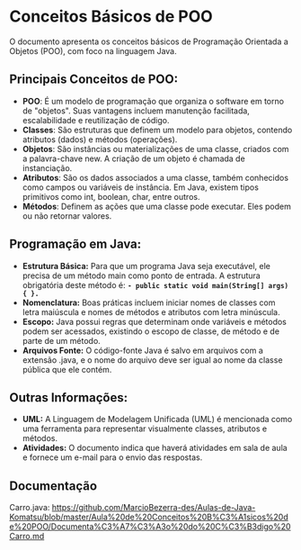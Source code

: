 # **Conceitos Básicos de POO**

O documento apresenta os conceitos básicos de Programação Orientada a Objetos (POO), com foco na linguagem Java.


## **Principais Conceitos de POO:**


* **POO**: É um modelo de programação que organiza o software em torno de "objetos". Suas vantagens incluem manutenção facilitada, escalabilidade e reutilização de código.
* **Classes**: São estruturas que definem um modelo para objetos, contendo atributos (dados) e métodos (operações).
* **Objetos**: São instâncias ou materializações de uma classe, criados com a palavra-chave new. A criação de um objeto é chamada de instanciação.
* **Atributos**: São os dados associados a uma classe, também conhecidos como campos ou variáveis de instância. Em Java, existem tipos primitivos como int, boolean, char, entre outros.
* **Métodos**: Definem as ações que uma classe pode executar. Eles podem ou não retornar valores.

## **Programação em Java:**

* **Estrutura Básica:** Para que um programa Java seja executável, ele precisa de um método main como ponto de entrada. A estrutura obrigatória deste método é: 
  **`- public static void main(String[] args) { }.`**
* **Nomenclatura:** Boas práticas incluem iniciar nomes de classes com letra maiúscula e nomes de métodos e atributos com letra minúscula.
* **Escopo:** Java possui regras que determinam onde variáveis e métodos podem ser acessados, existindo o escopo de classe, de método e de parte de um método.
* **Arquivos Fonte:** O código-fonte Java é salvo em arquivos com a extensão .java, e o nome do arquivo deve ser igual ao nome da classe pública que ele contém.

## **Outras Informações:**

* **UML:** A Linguagem de Modelagem Unificada (UML) é mencionada como uma ferramenta para representar visualmente classes, atributos e métodos.
* **Atividades:** O documento indica que haverá atividades em sala de aula e fornece um e-mail para o envio das respostas.

## **Documentação**

Carro.java: https://github.com/MarcioBezerra-des/Aulas-de-Java-Komatsu/blob/master/Aula%20de%20Conceitos%20B%C3%A1sicos%20de%20POO/Documenta%C3%A7%C3%A3o%20do%20C%C3%B3digo%20Carro.md
